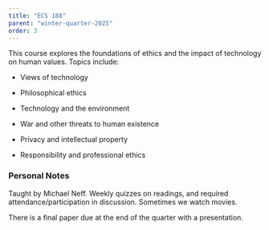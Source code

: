 ```yaml
---
title: "ECS 188"
parent: "winter-quarter-2025"
order: 3
---
```


This course explores the foundations of ethics and the impact of technology on human values. Topics include:

- Views of technology

- Philosophical ethics

- Technology and the environment

- War and other threats to human existence

- Privacy and intellectual property

- Responsibility and professional ethics

### Personal Notes

Taught by Michael Neff. Weekly quizzes on readings, and required attendance/participation in discussion. Sometimes we watch movies. 

There is a final paper due at the end of the quarter with a presentation.